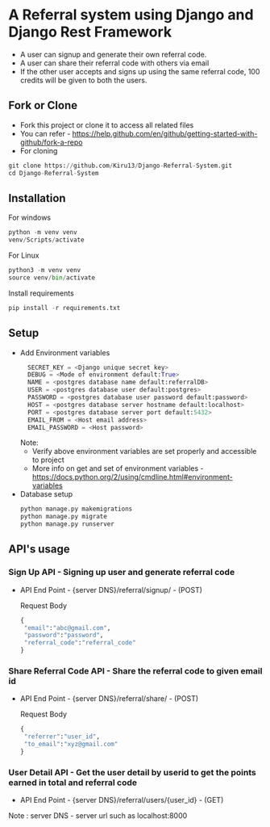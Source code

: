 # A Referral system using Django and Django Rest Framework

* A user can signup and generate their own referral code.
* A user can share their referral code with others via email
* If the other user accepts and signs up using the same referral code, 100 credits will be given to both the users.

## Fork or Clone

* Fork this project or clone it to access all related files
* You can refer -  https://help.github.com/en/github/getting-started-with-github/fork-a-repo
* For cloning

```python
git clone https://github.com/Kiru13/Django-Referral-System.git 
cd Django-Referral-System
```

## Installation

For windows

```python
python -m venv venv
venv/Scripts/activate
```

For Linux

```python
python3 -m venv venv
source venv/bin/activate
```

Install requirements

```python
pip install -r requirements.txt
```

## Setup

* Add Environment variables
  ```python
    SECRET_KEY = <Django unique secret key>
    DEBUG = <Mode of environment default:True>
    NAME = <postgres database name default:referralDB>
    USER = <postgres database user default:postgres>
    PASSWORD = <postgres database user password default:password>
    HOST = <postgres database server hostname default:localhost>
    PORT = <postgres database server port default:5432>
    EMAIL_FROM = <Host email address>
    EMAIL_PASSWORD = <Host password>
  ```
  Note: 
  * Verify above environment variables are set properly and accessible to project
  * More info on get and set of environment variables  - https://docs.python.org/2/using/cmdline.html#environment-variables
* Database setup
  ```python
  python manage.py makemigrations
  python manage.py migrate
  python manage.py runserver
  ```

## API's usage

### Sign Up API - Signing up user and generate referral code

* API End Point - {server DNS}/referral/signup/ - (POST)
  
  Request Body
   ```python
   {
    "email":"abc@gmail.com",
    "password":"password",
    "referral_code":"referral_code"
  }
    ```



### Share Referral Code API - Share the referral code to given email id 
* API End Point - {server DNS}/referral/share/ - (POST)
  
  Request Body
   ```python
   {
    "referrer":"user_id",
    "to_email":"xyz@gmail.com"
  }
    ```
  
### User Detail API - Get the user detail by userid to get the points earned in total and referral code
* API End Point - {server DNS}/referral/users/{user_id} - (GET)

Note : server DNS - server url such as localhost:8000
